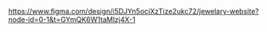https://www.figma.com/design/i5DJYn5ociXzTize2ukc72/jewelary-website?node-id=0-1&t=GYmQK6W1taMlzj4X-1
